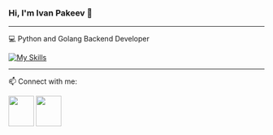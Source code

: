### Hi, I'm Ivan Pakeev 👋

---

‍💻 Python and Golang Backend Developer

[![My Skills](https://skillicons.dev/icons?i=py,go,django,fastapi,graphql,postgres,rabbitmq,redis,docker,kubernetes,grafana&theme=light)](https://skillicons.dev)

---

📫 Connect with me:

<a href="https://t.me/ipakeev"><img src="https://www.svgrepo.com/show/452115/telegram.svg" height="60" width="50" /></a>
<a href="ipakeev.work@gmail.com"><img src="https://www.svgrepo.com/show/452213/gmail.svg" height="60" width="50" /></a>


<!--
**ipakeev/ipakeev** is a ✨ _special_ ✨ repository because its `README.md` (this file) appears on your GitHub profile.

Here are some ideas to get you started:

- 🔭 I’m currently working on ...
- 🌱 I’m currently learning ...
- 👯 I’m looking to collaborate on ...
- 🤔 I’m looking for help with ...
- 💬 Ask me about ...
- 📫 How to reach me: ...
- 😄 Pronouns: ...
- ⚡ Fun fact: ...
-->
